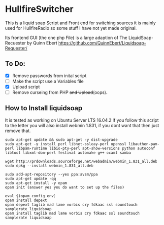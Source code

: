 # HullfireSwitcher
This is a liquid soap Script and Front end for switching sources it is mainly used for HullfireRadio so some stuff I have not yet made original.

Its frontend GUI (the one php File) is a large adaption of The LiquidSoap-Recuester by Quinn Ebert
https://github.com/QuinnEbert/Liquidsoap-Requester/

## To Do:
- [X] Remove passwords from inital script
- [ ] Make the script use a Variables file
- [X] Upload script
- [ ] Remove curseing from PHP ~~and Upload~~(oops).

## How to Install liquidsoap

It is tested as working on Ubuntu Server LTS 16.04.2 If you follow this script to the letter you will also install webmin 1.831, if you dont want that then just remove that.

```
sudo apt-get update && sudo apt-get -y dist-upgrade
sudo apt-get -y install perl libnet-ssleay-perl openssl libauthen-pam-perl libpam-runtime libio-pty-perl apt-show-versions python autoconf libtool libxml-dom-perl festival automake g++ ocaml samba

wget http://prdownloads.sourceforge.net/webadmin/webmin_1.831_all.deb
sudo dpkg --install webmin_1.831_all.deb

sudo add-apt-repository --yes ppa:avsm/ppa
sudo apt-get update -qq
sudo apt-get install -y opam
opam init (answer yes you do want to set up the files)

eval $(opam config env)
opam install depext
opam depext taglib mad lame vorbis cry fdkaac ssl soundtouch samplerate liquidsoap
opam install taglib mad lame vorbis cry fdkaac ssl soundtouch samplerate liquidsoap
```

